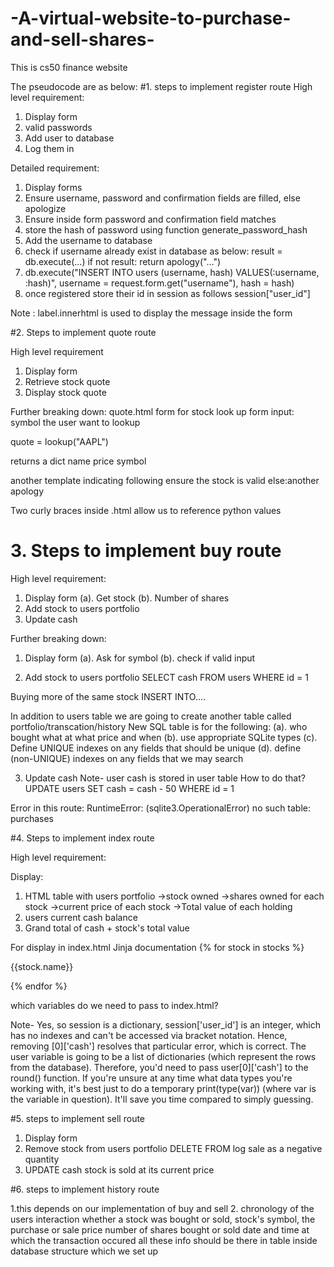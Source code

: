 # -A-virtual-website-to-purchase-and-sell-shares-

This is cs50 finance website

The pseudocode are as below:
#1. steps to implement register route
High level requirement:
1. Display form
2. valid passwords
3. Add user to database
4. Log them in

Detailed requirement:
1. Display forms
2. Ensure username, password and confirmation fields are filled, else apologize
3. Ensure inside form password and confirmation field matches
4. store the hash of password using function generate_password_hash
5. Add the username to database
6. check if username already exist in database as below:
result = db.execute(...)
if not result:
return apology("...")
7. db.execute("INSERT INTO users (username, hash) VALUES(:username, :hash)", username = request.form.get("username"),  hash = hash)
8. once registered store their id in session as follows 
session["user_id"]

Note : label.innerhtml is used to display the message inside the form

#2. Steps to implement quote route

High level requirement
1. Display form
2. Retrieve stock quote
3. Display stock quote

Further breaking down:
quote.html
form for stock look up
form input: symbol the user want to lookup

quote = lookup("AAPL")

returns a dict
name
price
symbol

another template indicating following
ensure the stock is valid
else:another apology

Two curly braces inside .html allow us to reference python values

# 3. Steps to implement buy route

High level requirement:
1. Display form
(a). Get stock
(b). Number of shares
2. Add stock to users portfolio
3. Update cash

Further breaking down:
1. Display form
(a). Ask for symbol
(b). check if valid input

2. Add stock to users portfolio
SELECT cash FROM users WHERE id = 1

Buying more of the same stock
INSERT INTO....

In addition to users table we are going to create another table called portfolio/transcation/history 
New SQL table is for the following:
(a). who bought what at what price and when
(b). use appropriate SQLite types
(c). Define UNIQUE indexes on any fields that should be unique
(d). define (non-UNIQUE) indexes on any fields that we may search

3. Update cash
Note- user cash is stored in user table
How to do that?
UPDATE users SET cash = cash - 50 WHERE id = 1

Error in this route: RuntimeError: (sqlite3.OperationalError) no such table: purchases

#4. Steps to implement index route

High level requirement:
 
Display:
1. HTML table with users portfolio
->stock owned
->shares owned for each stock
->current price of each stock
->Total value of each holding
2. users current cash balance
3. Grand total of cash + stock's total value

For display in index.html
Jinja documentation
{% for stock in stocks %}
<p>{{stock.name}}</p>
{% endfor %}

which variables do we need to pass to index.html?


Note- Yes, so  session is a dictionary, session['user_id'] is an integer, which has no indexes and can't be accessed via bracket notation. Hence, removing [0]['cash'] resolves that particular error, which is correct. The user variable is going to be a list of dictionaries (which represent the rows from the database). Therefore, you'd need to pass user[0]['cash'] to the round() function.
If you're unsure at any time what data types you're working with, it's best just to do a temporary print(type(var)) (where var is the variable in question). It'll save you time compared to simply guessing.

#5. steps to implement sell route

1. Display form
2. Remove stock from users portfolio
DELETE FROM 
log sale as a negative quantity
3. UPDATE cash
stock is sold at its current price

#6. steps to implement history route

1.this depends on our implementation of buy and sell
2. chronology of the users interaction
whether a stock was bought or sold, stock's symbol, the purchase or sale price number of shares bought or sold date and time at which the transaction occured
all these info should be there in table inside database structure which we set up






















